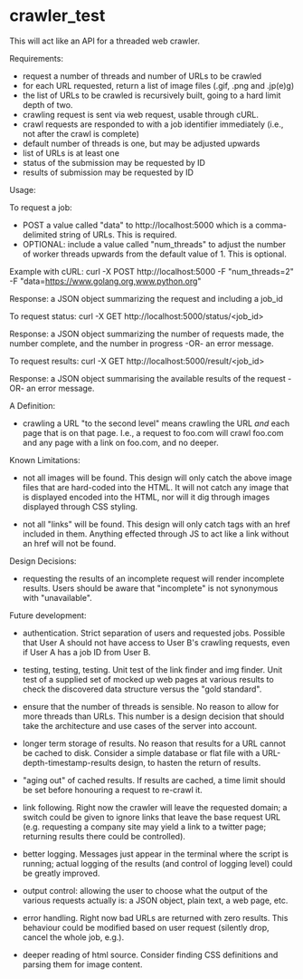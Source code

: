 # crawler_test

This will act like an API for a threaded web crawler.

Requirements:
- request a number of threads and number of URLs to be crawled
- for each URL requested, return a list of image files (.gif, .png and 
.jp(e)g)
- the list of URLs to be crawled is recursively built, going to a 
hard limit depth of two.
- crawling request is sent via web request, usable through cURL.
- crawl requests are responded to with a job identifier immediately 
(i.e., not after the crawl is complete)
- default number of threads is one, but may be adjusted upwards
- list of URLs is at least one
- status of the submission may be requested by ID
- results of submission may be requested by ID

Usage:

To request a job:
- POST a value called "data" to http://localhost:5000 which is a 
comma-delimited string of URLs. This is required.
- OPTIONAL: include a value called "num_threads" to adjust the number of 
worker threads upwards from the default value of 1. This is optional.

Example with cURL:
curl -X POST http://localhost:5000 -F "num_threads=2" -F "data=https://www.golang.org,www.python.org"

Response: a JSON object summarizing the request and including a job_id

To request status:
curl -X GET http://localhost:5000/status/<job_id>

Response: a JSON object summarizing the number of requests made, the 
number complete, and the number in progress -OR- an error message.

To request results:
curl -X GET http://localhost:5000/result/<job_id>

Response: a JSON object summarising the available results of the request 
-OR- an error message.

A Definition:

- crawling a URL "to the second level" means crawling the URL _and_ each 
page that is on that page. I.e., a request to foo.com will crawl 
foo.com and any page with a link on foo.com, and no deeper.

Known Limitations:

- not all images will be found. This design will only catch the above 
image files that are hard-coded into the HTML. It will not catch 
any image that is displayed encoded into the HTML, nor will it dig 
through images displayed through CSS styling.

- not all "links" will be found. This design will only catch <a> tags 
with an href included in them. Anything effected through JS to act like 
a link without an href will not be found.

Design Decisions:

- requesting the results of an incomplete request will render incomplete 
results. Users should be aware that "incomplete" is not synonymous with 
"unavailable".

Future development:

- authentication. Strict separation of users and requested jobs. 
Possible that User A should not have access to User B's crawling 
requests, even if User A has a job ID from User B.

- testing, testing, testing. Unit test of the link finder and img 
finder. Unit test of a supplied set of mocked up web pages at various 
results to check the discovered data structure versus the "gold 
standard".

- ensure that the number of threads is sensible. No reason to allow for 
more threads than URLs. This number is a design decision that should 
take the architecture and use cases of the server into account.

- longer term storage of results. No reason that results for a URL 
cannot be cached to disk. Consider a simple database or flat file with a 
URL-depth-timestamp-results design, to hasten the return of results.

- "aging out" of cached results. If results are cached, a time limit 
should be set before honouring a request to re-crawl it.

- link following. Right now the crawler will leave the requested domain; 
a switch could be given to ignore links that leave the base request URL 
(e.g. requesting a company site may yield a link to a twitter page; 
returning results there could be controlled).

- better logging. Messages just appear in the terminal where the 
script is running; actual logging of the results (and control of logging 
level) could be greatly improved.

- output control: allowing the user to choose what the output of the 
various requests actually is: a JSON object, plain text, a web page, 
etc.

- error handling. Right now bad URLs are returned with zero results. 
This behaviour could be modified based on user request (silently drop, 
cancel the whole job, e.g.).

- deeper reading of html source. Consider finding CSS definitions and 
parsing them for image content.
